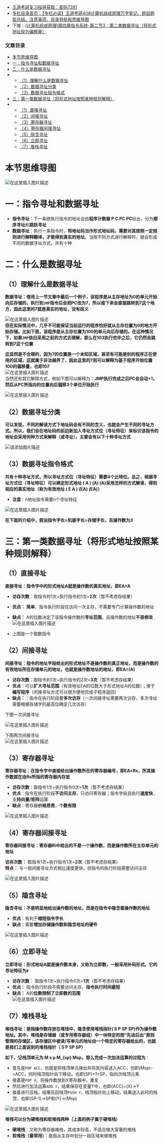  

- [王道考研复习指导获取：密码7281](https://url18.ctfile.com/f/22722418-803125355-edf378?p=7281)
- [专栏目录首页：【专栏必读】王道考研408计算机组成原理万字笔记、题目题型总结、注意事项、目录导航和思维导图](https://zhangxing-tech.blog.csdn.net/article/details/120664162?spm=1001.2014.3001.5502)
- 下接：[\(计算机组成原理\)第四章指令系统-第二节3：第二类数据寻址（将形式地址视为偏移量）](https://blog.csdn.net/qq_39183034/article/details/120178090)

### 文章目录

- [本节思维导图](#_7)
- [一：指令寻址和数据寻址](#_12)
- [二：什么是数据寻址](#_19)
- - [（1）理解什么是数据寻址](#1_21)
  - [（2）数据寻址分类](#2_37)
  - [（3）数据寻址指令格式](#3_44)
- [三：第一类数据寻址（将形式地址按照某种规则解释）](#_55)
- - [（1）直接寻址](#1_61)
  - [（2）间接寻址](#2_74)
  - [（3）寄存器寻址](#3_94)
  - [（4）寄存器间接寻址](#4_104)
  - [（5）隐含寻址](#5_114)
  - [（6）立即寻址](#6_124)
  - [（7）堆栈寻址](#7_134)

# 本节思维导图

![在这里插入图片描述](https://ziquyun.com/main/csdn/img?url=https%3A%2F%2Fimg-blog.csdnimg.cn%2Fbaa326fac6f54d819003088f2ce6f3d0.png&rfUrl=https%3A%2F%2Fzhangxing-tech.blog.csdn.net%2Farticle%2Fdetails%2F120160792)

# 一：指令寻址和数据寻址

- **指令寻址**：下一条欲执行指令的地址会由**程序计数器 P C PC PC**给出，分为**顺序寻址**和**跳跃寻址**
- **数据寻址**：执行一条指令时，**将地址码当作形式地址码，需要对其按照一定规则进行解释翻译，才能得到真实的地址**。当按不同方式进行解释时，就会形成不同的数据寻址方式，共有十种

# 二：什么是数据寻址

## （1）理解什么是数据寻址

**数据寻址：借用上一节文章中最后一个例子，该程序是从主存地址为0的单元开始向后存储的，执行到`JMP`指令后会把PC改为7，所以接下来会直接跳转到7这个地方，因此这里的7就是真实的地址，没有歧义**

![在这里插入图片描述](https://ziquyun.com/main/csdn/img?url=https%3A%2F%2Fimg-blog.csdnimg.cn%2F666e2693f37840b58930a02105de0059.png%3Fx-oss-process%3Dimage%2Fwatermark%2Ctype_ZHJvaWRzYW5zZmFsbGJhY2s%2Cshadow_50%2Ctext_Q1NETiBA5b-r5LmQ5rGf5rmW%2Csize_13%2Ccolor_FFFFFF%2Ct_70%2Cg_se%2Cx_16&rfUrl=https%3A%2F%2Fzhangxing-tech.blog.csdn.net%2Farticle%2Fdetails%2F120160792)  
**但在实际情况中，几乎不可能保证当前运行的程序恰好就从主存位置为0的地方开始存储。比如下面，该程序是从主存位置为100的单元向后存储的。在这种情况下，如果`JMP`依旧采用之前的方式去理解，那么在103执行完毕之后，它仍然会跳转到7这个位置**

**这显然是不合理的，因为7的位置是一个未知区域，甚至有可能是别的程序正在使用的区域，这就属于非法越界了**。**因此这里的7则可以解释为基于程序开始位置100的偏移量，也即107**  
![在这里插入图片描述](https://ziquyun.com/main/csdn/img?url=https%3A%2F%2Fimg-blog.csdnimg.cn%2F2bbed94d134140e787c407c90a812dd0.png%3Fx-oss-process%3Dimage%2Fwatermark%2Ctype_ZHJvaWRzYW5zZmFsbGJhY2s%2Cshadow_50%2Ctext_Q1NETiBA5b-r5LmQ5rGf5rmW%2Csize_15%2Ccolor_FFFFFF%2Ct_70%2Cg_se%2Cx_16&rfUrl=https%3A%2F%2Fzhangxing-tech.blog.csdn.net%2Farticle%2Fdetails%2F120160792)  
当然还有其它解释方式，例如下图可以解释为：**JMP执行完成之后PC会自动+1，然后从PC所指向的位置向后偏移3个单位开始执行**

![在这里插入图片描述](https://ziquyun.com/main/csdn/img?url=https%3A%2F%2Fimg-blog.csdnimg.cn%2F019a29562de14a8a8245477c296c8e0a.png%3Fx-oss-process%3Dimage%2Fwatermark%2Ctype_ZHJvaWRzYW5zZmFsbGJhY2s%2Cshadow_50%2Ctext_Q1NETiBA5b-r5LmQ5rGf5rmW%2Csize_16%2Ccolor_FFFFFF%2Ct_70%2Cg_se%2Cx_16&rfUrl=https%3A%2F%2Fzhangxing-tech.blog.csdn.net%2Farticle%2Fdetails%2F120160792)

## （2）数据寻址分类

**可以发现，不同的解读方式下地址码会有不同的含义，也就会产生不同的寻址方式。所以，我们会在地址码的前边新加入寻址方式位（寻址特征）来标识该指令的地址会采用何种方式来解释（或寻址）。主要会有以下十种寻址方式**

![请添加图片描述](https://ziquyun.com/main/csdn/img?url=https%3A%2F%2Fimg-blog.csdnimg.cn%2Fe97beb9c13514ea3a0ca2878b2467706.png&rfUrl=https%3A%2F%2Fzhangxing-tech.blog.csdn.net%2Farticle%2Fdetails%2F120160792)

## （3）数据寻址指令格式

**共有十种寻址方式，所以寻址方式位（寻址特征）需要4个比特位。总之，根据寻址方式位（寻址特征）可以确定形式地址 \( A \) \(A\) \(A\)采用怎样的方式解读，得到相应的真实地址（称为有效地址 \( E A \) \(EA\) \(EA\)）**

- **注意**：n地址指令需要n个寻址特征

![在这里插入图片描述](https://ziquyun.com/main/csdn/img?url=https%3A%2F%2Fimg-blog.csdnimg.cn%2F7565dbdb585f4168ba19d2a78390fc03.png&rfUrl=https%3A%2F%2Fzhangxing-tech.blog.csdn.net%2Farticle%2Fdetails%2F120160792)

**在下面的介绍中，假设指令字长=机器字长=存储字长，且操作数为3**

# 三：第一类数据寻址（将形式地址按照某种规则解释）

## （1）直接寻址

**直接寻址：指令字中的形式地址A就是操作数的真实地址，即EA=A**

- **访存次数**：取指令的1次+执行指令的1次=**2次**（暂不考虑存结果）

- **优点：** **简单**，指令执行阶段仅访问一次主存，不需要专门计算操作数的地址

- **缺点：** A的位数决定了该指令操作数的**寻址范围**，且操作数的地址**不易修改**  
  ![在这里插入图片描述](https://ziquyun.com/main/csdn/img?url=https%3A%2F%2Fimg-blog.csdnimg.cn%2Fdb1ed6b9e8db477398cc4bccc01ead1a.png%3Fx-oss-process%3Dimage%2Fwatermark%2Ctype_ZHJvaWRzYW5zZmFsbGJhY2s%2Cshadow_50%2Ctext_Q1NETiBA5b-r5LmQ5rGf5rmW%2Csize_20%2Ccolor_FFFFFF%2Ct_70%2Cg_se%2Cx_16&rfUrl=https%3A%2F%2Fzhangxing-tech.blog.csdn.net%2Farticle%2Fdetails%2F120160792)

- 上图是一个取数指令

## （2）间接寻址

**间接寻址：指令的地址字段给出的形式地址不是操作数的真正地址，而是操作数的有效地址所在存储单元的地址，也就是操作数地址的地址，即EA=\(A\)**

- **访存次数**：取指令的1次+执行指令的2次=**3次**（暂不考虑存结果）
- **优点**：可以**扩大寻址范围**（有效地址EA的位数大于形式地址A的位数）；便于**编写程序**（间接寻址方式可以很方便地完成子程序返回）
- **缺点：**：指令在执行阶段要**多次访存**（一次间接寻址需要两次访存，多次寻址需要根据存储字的最高位确定几次访存）

下图一次间接寻址

![在这里插入图片描述](https://ziquyun.com/main/csdn/img?url=https%3A%2F%2Fimg-blog.csdnimg.cn%2F236c144a5bc84ffb951b64486205fbf3.png%3Fx-oss-process%3Dimage%2Fwatermark%2Ctype_ZHJvaWRzYW5zZmFsbGJhY2s%2Cshadow_50%2Ctext_Q1NETiBA5b-r5LmQ5rGf5rmW%2Csize_12%2Ccolor_FFFFFF%2Ct_70%2Cg_se%2Cx_16&rfUrl=https%3A%2F%2Fzhangxing-tech.blog.csdn.net%2Farticle%2Fdetails%2F120160792)

下图两次间接寻址  
![在这里插入图片描述](https://ziquyun.com/main/csdn/img?url=https%3A%2F%2Fimg-blog.csdnimg.cn%2Fb4476a9e3b304262af71a8ffc8080110.png%3Fx-oss-process%3Dimage%2Fwatermark%2Ctype_ZHJvaWRzYW5zZmFsbGJhY2s%2Cshadow_50%2Ctext_Q1NETiBA5b-r5LmQ5rGf5rmW%2Csize_12%2Ccolor_FFFFFF%2Ct_70%2Cg_se%2Cx_16&rfUrl=https%3A%2F%2Fzhangxing-tech.blog.csdn.net%2Farticle%2Fdetails%2F120160792)

## （3）寄存器寻址

**寄存器寻址：在指令字中直接给出操作数所在的寄存器编号，即EA=Rs，所其操作数就在由Rs所指的寄存器内存放**

- **访存次数**：取指令1次+执行指令0次=**1次**（暂不考虑存结果）
- **优点**：指令在执行阶段**不访问主存**，只访问寄存器；指令字段且执行**速度快**，支**持向量/矩阵**运算
- **缺点**：寄存器**价格昂贵**，**个数有限**

![在这里插入图片描述](https://ziquyun.com/main/csdn/img?url=https%3A%2F%2Fimg-blog.csdnimg.cn%2F77ed2a33a16346198f706cbab67ccede.png%3Fx-oss-process%3Dimage%2Fwatermark%2Ctype_ZHJvaWRzYW5zZmFsbGJhY2s%2Cshadow_50%2Ctext_Q1NETiBA5b-r5LmQ5rGf5rmW%2Csize_20%2Ccolor_FFFFFF%2Ct_70%2Cg_se%2Cx_16&rfUrl=https%3A%2F%2Fzhangxing-tech.blog.csdn.net%2Farticle%2Fdetails%2F120160792)

## （4）寄存器间接寻址

**寄存器间接寻址：寄存器Ri中给出的不是一个操作数，而是操作数所在主存单元的地址**

**访存次数：** 取指令1次+执行指令1次=**2次**（暂不考虑存结果）  
**特点：** 与一般间接寻址方式相比速度更快，但指令的执行阶段需要访问主存

![在这里插入图片描述](https://ziquyun.com/main/csdn/img?url=https%3A%2F%2Fimg-blog.csdnimg.cn%2F47f8ab20be8548aca6a674f0de66156a.png%3Fx-oss-process%3Dimage%2Fwatermark%2Ctype_ZHJvaWRzYW5zZmFsbGJhY2s%2Cshadow_50%2Ctext_Q1NETiBA5b-r5LmQ5rGf5rmW%2Csize_20%2Ccolor_FFFFFF%2Ct_70%2Cg_se%2Cx_16&rfUrl=https%3A%2F%2Fzhangxing-tech.blog.csdn.net%2Farticle%2Fdetails%2F120160792)

## （5）隐含寻址

**隐含寻址：不是明显地给出操作数的地址，而是在指令中隐含着操作数的地址**

- **优点**：有利于**缩短指令字长**
- **缺点**：需要**增加存储操作数和隐含地址的硬件**

![在这里插入图片描述](https://ziquyun.com/main/csdn/img?url=https%3A%2F%2Fimg-blog.csdnimg.cn%2F254ea84a3eb349ec992d21b7dfce4841.png%3Fx-oss-process%3Dimage%2Fwatermark%2Ctype_ZHJvaWRzYW5zZmFsbGJhY2s%2Cshadow_50%2Ctext_Q1NETiBA5b-r5LmQ5rGf5rmW%2Csize_20%2Ccolor_FFFFFF%2Ct_70%2Cg_se%2Cx_16&rfUrl=https%3A%2F%2Fzhangxing-tech.blog.csdn.net%2Farticle%2Fdetails%2F120160792)

## （6）立即寻址

**立即寻址：形式地址A就是操作数本身，又称为立即数，一般采用补码形式。它的寻址特征为`#`**

- **访存次数**： 取指令1次+执行指令0次=**1次**（暂不考虑存结果）
- **优点：** 指令执行阶段不需要访问主存，**指令执行时间最短**
- **缺点：** A的**位数限制了立即数的范围**  
  ![在这里插入图片描述](https://ziquyun.com/main/csdn/img?url=https%3A%2F%2Fimg-blog.csdnimg.cn%2F99f6190e6581459e8de4be41c4d7c449.png&rfUrl=https%3A%2F%2Fzhangxing-tech.blog.csdn.net%2Farticle%2Fdetails%2F120160792)

## （7）堆栈寻址

**堆栈寻址：是指操作数存放在堆栈中，隐含使用堆栈指针\( S P SP SP\)作为操作数地址。其中，堆栈是存储器（或专用寄存器组）中一块特定的按“先进后出”原则管理的存储区，该存储区中被读/写单元的地址由一个特定的寄存器给出的，也就是我们上面说到的堆栈指针（ S P SP SP）**

**如下，记栈顶单元为 M s p M\_\{sp\} Msp​，那么完成一次加法运算的过程为**：

- 首先是`POP ACC`，也就是将栈顶单元弹出并将其内容送入ACC，也即\(Msp\)->ACC，同时栈顶指针向下移动，也即\(SP\)+1=SP，指向次栈顶元素
- 接着是`POP X`，将操作数放到X寄存器中，重复
- 然后进行加法运算`ADD Y`，结果保存在变量Y中，也即\(ACC\)+\(X\)->Y
- 接着进行压栈，结果压回栈顶`PUSH Y`，栈顶指针向上移动，结果送入此时的栈顶，也即\(SP-1\)->SP和\(Y\)->\(Msp\)

![在这里插入图片描述](https://ziquyun.com/main/csdn/img?url=https%3A%2F%2Fimg-blog.csdnimg.cn%2F462bbf7701704fc0adf76025f1d5e88d.png%3Fx-oss-process%3Dimage%2Fwatermark%2Ctype_ZHJvaWRzYW5zZmFsbGJhY2s%2Cshadow_50%2Ctext_Q1NETiBA5b-r5LmQ5rGf5rmW%2Csize_20%2Ccolor_FFFFFF%2Ct_70%2Cg_se%2Cx_16&rfUrl=https%3A%2F%2Fzhangxing-tech.blog.csdn.net%2Farticle%2Fdetails%2F120160792)

**堆栈可以分为硬堆栈和软堆栈两种（上面的例子属于硬堆栈）**

- **硬堆栈**：又称为寄存器堆栈，其成本较高，不适合做大容量的堆栈
- **软堆栈（最常用）**：是指从主存中划分一段区域来做堆栈